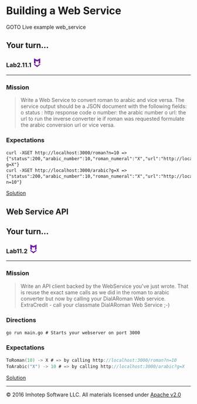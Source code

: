 # Building a Web Service

GOTO Live example web_service

## Your turn...

### Lab2.11.1 ![alt text](https://github.com/adam-p/markdown-here/raw/master/src/common/images/icon24.png "Lab2.11.1") 
---

### Mission

> Write a Web Service to convert roman to arabic and vice versa. 
> The service output should be a JSON document with the following fields:
> o status : http response code
> o number: the arabic number
> o url: the url to run the inverse converter 
ie if roman was requested formulate the arabic conversion url or vice versa.

### Expectations

```shell
curl -XGET http://localhost:3000/roman?n=10 => {"status":200,"arabic_number":10,"roman_numeral":"X","url":"http://localhost:8080/arabic?g=X"}
curl -XGET http://localhost:3000/arabic?g=X => {"status":200,"arabic_number":10,"roman_numeral":"X","url":"http://localhost:8080/roman?n=10"}
```

[Solution](https://github.com/derailed/imhotep/golabs/dialaromansvc)


## Web Service API

## Your turn...

### Lab11.2 ![alt text](https://github.com/adam-p/markdown-here/raw/master/src/common/images/icon24.png "Lab11.2") 
---

### Mission
> Write an API client backed by the WebService you've just wrote. That is reuse the exact same calls as we did in 
> the roman to arabic converter but now by calling your DialARoman Web service.
> ExtraCredit - call your classmate DialARoman Web Service ;-)

### Directions

```shell
go run main.go # Starts your webserver on port 3000
```

### Expectations

```go
ToRoman(10) -> X # => by calling http://localhost:3000/roman?n=10
ToArabic("X") -> 10 # => by calling http://localhost:3000/arabic?g=X
```

[Solution](https://github.com/derailed/imhotep/golabs/dialaromanapi)

---
© 2016 Imhotep Software LLC. All materials licensed under [Apache v2.0](http://www.apache.org/licenses/LICENSE-2.0)
